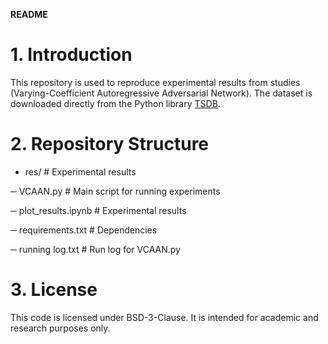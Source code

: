 **README**
# 1. Introduction
This repository is used to reproduce experimental results from studies (Varying-Coefficient Autoregressive Adversarial Network). 
The dataset is downloaded directly from the Python library [TSDB]([https://markdown.com.cn](https://github.com/WenjieDu/TSDB)). 
# 2. Repository Structure
- res/                 # Experimental results

─ VCAAN.py             # Main script for running experiments

─ plot_results.ipynb   # Experimental results

─ requirements.txt     # Dependencies

─ running log.txt      # Run log for VCAAN.py

# 3. License
This code is licensed under BSD-3-Clause. It is intended for academic and research purposes only. 
